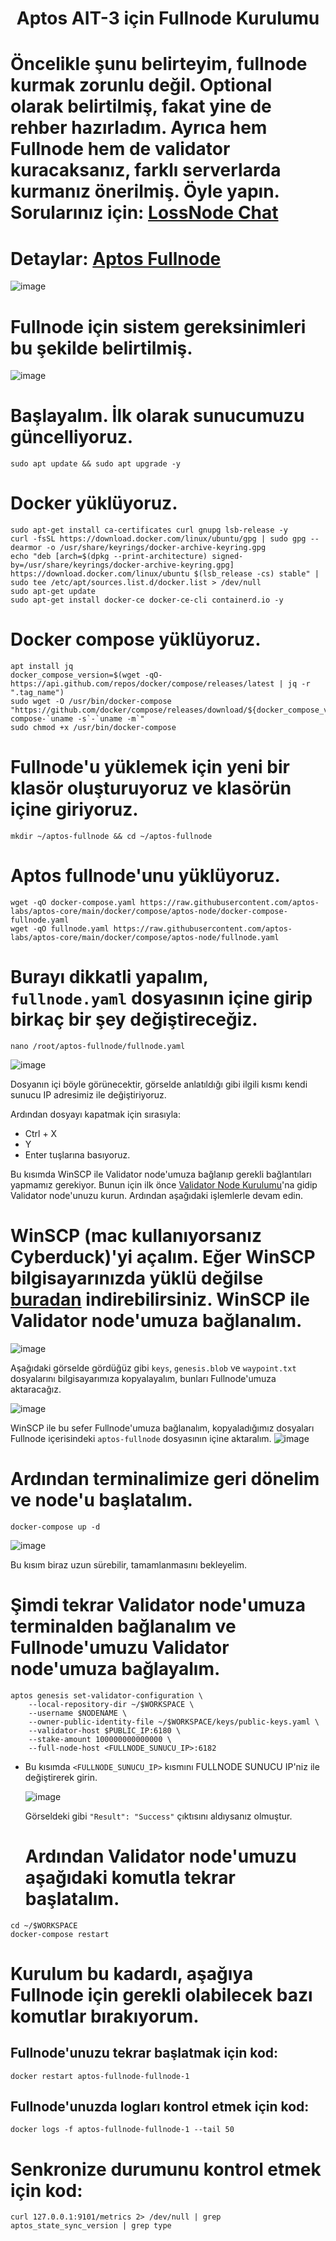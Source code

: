 <h1 align="center">Aptos AIT-3 için Fullnode Kurulumu
  
# Öncelikle şunu belirteyim, fullnode kurmak zorunlu değil. Optional olarak belirtilmiş, fakat yine de rehber hazırladım. Ayrıca hem Fullnode hem de validator kuracaksanız, farklı serverlarda kurmanız önerilmiş. Öyle yapın. Sorularınız için: [LossNode Chat](https://t.me/LossNode)

  
 # Detaylar: [Aptos Fullnode](https://aptos.dev/nodes/full-node/fullnode-for-devnet)
  ![image](https://user-images.githubusercontent.com/101462877/185744298-9d88ce04-406d-47ee-8478-0bf32b00bf55.png)
  
 # Fullnode için sistem gereksinimleri bu şekilde belirtilmiş.
  ![image](https://user-images.githubusercontent.com/101462877/185744951-9889f322-b9fa-4f3f-b439-27a10a071002.png)


 # Başlayalım. İlk olarak sunucumuzu güncelliyoruz.
  
  ```
  sudo apt update && sudo apt upgrade -y
  ```
# Docker yüklüyoruz.
  
  ```
sudo apt-get install ca-certificates curl gnupg lsb-release -y
curl -fsSL https://download.docker.com/linux/ubuntu/gpg | sudo gpg --dearmor -o /usr/share/keyrings/docker-archive-keyring.gpg
echo "deb [arch=$(dpkg --print-architecture) signed-by=/usr/share/keyrings/docker-archive-keyring.gpg] https://download.docker.com/linux/ubuntu $(lsb_release -cs) stable" | sudo tee /etc/apt/sources.list.d/docker.list > /dev/null
sudo apt-get update
sudo apt-get install docker-ce docker-ce-cli containerd.io -y
  ```
  
  
# Docker compose yüklüyoruz.
  
  ```
apt install jq
docker_compose_version=$(wget -qO- https://api.github.com/repos/docker/compose/releases/latest | jq -r ".tag_name")
sudo wget -O /usr/bin/docker-compose "https://github.com/docker/compose/releases/download/${docker_compose_version}/docker-compose-`uname -s`-`uname -m`"
sudo chmod +x /usr/bin/docker-compose
  ```
  
  
# Fullnode'u yüklemek için yeni bir klasör oluşturuyoruz ve klasörün içine giriyoruz.
  ```
  mkdir ~/aptos-fullnode && cd ~/aptos-fullnode
  ```
  
# Aptos fullnode'unu yüklüyoruz.
  ```
wget -qO docker-compose.yaml https://raw.githubusercontent.com/aptos-labs/aptos-core/main/docker/compose/aptos-node/docker-compose-fullnode.yaml
wget -qO fullnode.yaml https://raw.githubusercontent.com/aptos-labs/aptos-core/main/docker/compose/aptos-node/fullnode.yaml
  ```
  
# Burayı dikkatli yapalım, `fullnode.yaml` dosyasının içine girip birkaç bir şey değiştireceğiz.
```
nano /root/aptos-fullnode/fullnode.yaml
```
![image](https://user-images.githubusercontent.com/101462877/185746263-f8bcac74-0650-40a0-ab0d-4ac024dafd26.png)
  
 Dosyanın içi böyle görünecektir, görselde anlatıldığı gibi ilgili kısmı kendi sunucu IP adresimiz ile değiştiriyoruz.
  
  Ardından dosyayı kapatmak için sırasıyla:
  
  - Ctrl + X
  - Y
  - Enter tuşlarına basıyoruz.

  
Bu kısımda WinSCP ile Validator node'umuza bağlanıp gerekli bağlantıları yapmamız gerekiyor. Bunun için ilk önce [Validator Node Kurulumu](https://github.com/thisislexar/Aptos-AIT-3/blob/main/validator.md)'na gidip Validator node'unuzu kurun. Ardından aşağıdaki işlemlerle devam edin.

  # WinSCP (mac kullanıyorsanız Cyberduck)'yi açalım. Eğer WinSCP bilgisayarınızda yüklü değilse [buradan](https://winscp.net/eng/index.php) indirebilirsiniz. WinSCP ile Validator node'umuza bağlanalım.
  ![image](https://user-images.githubusercontent.com/101462877/185781466-fb1e7de3-8caa-4d93-9719-7f505ebe2fa7.png)
  
Aşağıdaki görselde gördüğüz gibi `keys`, `genesis.blob` ve `waypoint.txt` dosyalarını bilgisayarımıza kopyalayalım, bunları Fullnode'umuza aktaracağız. 
  
  ![image](https://user-images.githubusercontent.com/101462877/185781618-a49de870-4cb7-45db-8b4d-ef30a43cbc9c.png)
  
  WinSCP ile bu sefer Fullnode'umuza bağlanalım, kopyaladığımız dosyaları Fullnode içerisindeki `aptos-fullnode` dosyasının içine aktaralım.
  ![image](https://user-images.githubusercontent.com/101462877/185781722-1f6d36d5-7a69-4ebe-b0a7-2a61ac474ea9.png)

  
 # Ardından terminalimize geri dönelim ve node'u başlatalım.
  ```
docker-compose up -d
```
  ![image](https://user-images.githubusercontent.com/101462877/185781830-96c04be5-0a2c-4412-800f-84ec0330022e.png)

  Bu kısım biraz uzun sürebilir, tamamlanmasını bekleyelim.
  
  # Şimdi tekrar Validator node'umuza terminalden bağlanalım ve Fullnode'umuzu Validator node'umuza bağlayalım.
```
aptos genesis set-validator-configuration \
    --local-repository-dir ~/$WORKSPACE \
    --username $NODENAME \
    --owner-public-identity-file ~/$WORKSPACE/keys/public-keys.yaml \
    --validator-host $PUBLIC_IP:6180 \
    --stake-amount 100000000000000 \
    --full-node-host <FULLNODE_SUNUCU_IP>:6182
```
- Bu kısımda `<FULLNODE_SUNUCU_IP>` kısmını FULLNODE SUNUCU IP'niz ile değiştirerek girin.
  
  ![image](https://user-images.githubusercontent.com/101462877/185782353-f2e49169-4215-43da-b522-870ee987291a.png)

  Görseldeki gibi `"Result": "Success"` çıktısını aldıysanız olmuştur.
  # Ardından Validator node'umuzu aşağıdaki komutla tekrar başlatalım.
  
```
cd ~/$WORKSPACE
docker-compose restart
```
  # Kurulum bu kadardı, aşağıya Fullnode için gerekli olabilecek bazı komutlar bırakıyorum.
  
  ## Fullnode'unuzu tekrar başlatmak için kod:
  ```
  docker restart aptos-fullnode-fullnode-1 
  ```
  
  ## Fullnode'unuzda logları kontrol etmek için kod:

```
docker logs -f aptos-fullnode-fullnode-1 --tail 50
```

# Senkronize durumunu kontrol etmek için kod:

```
curl 127.0.0.1:9101/metrics 2> /dev/null | grep aptos_state_sync_version | grep type
``` 
